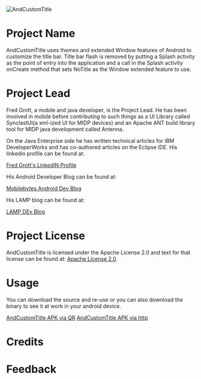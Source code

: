 ![AndCustomTitle](http://github.com/shareme/andcustomtitle/raw/master/screenshots/andcustomtitleicon.png)
# Project Name

AndCustomTitle uses themes and extended Window features of Android to customize
the title bar. Title bar flash is removed by putting a Splash activity as the
point of entry into the application and a call in the Splash activity onCreate
method that sets NoTitle as the Window extended feature to use.

# Project Lead

Fred Grott, a mobile and java developer, is the Project Lead. He has been
involved in mobile before contributing to such things as a UI Library called
SynclastUI(a xml-ized UI for MIDP devices) and an Apache ANT build library
tool for MIDP java development called Antenna.

On the Java Enterprise side he has written technical articles for
IBM DeveloperWorks and has co-authored articles on the Eclipse IDE.
His linkedin profile can be found at:

[Fred Grott's LinkedIN Profile](http://www.linkedin.com/in/shareme)

His Android Developer Blog can be found at:

[Mobilebytes Android Dev Blog](http://mobilebytes.wordpress.com)

His LAMP blog can be found at:

[LAMP DEv Blog](http://hackedlabs.wordpress.com)

# Project License

AndCustomTitle is licensed under the Apache License 2.0 and text for that
license can be found at:
[Apache License 2.0](http://www.apache.org/licenses/LICENSE-2.0.html)

# Usage

You can download the source and re-use or you can also download the binary to
see it at work in your android device.

[AndCustomTitle APK via QR](http://github.com/downloads/shareme/AndCustomTitle/AndCustomTitle.apk/qr_code)
[AndCustomTitle APK via http](http://github.com/shareme/andcustomtitle/raw/master/screenshots/AndCustomTitle.apk)

# Credits

# Feedback

